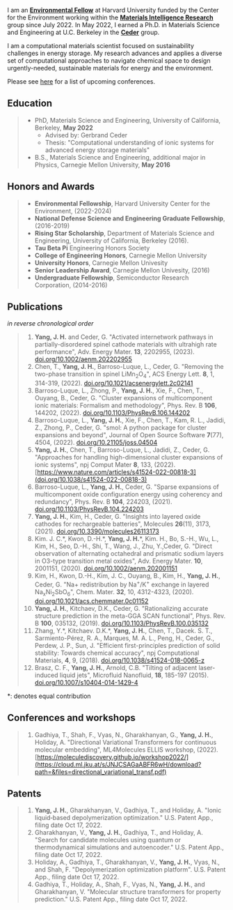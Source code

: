 
I am an **[Environmental Fellow](https://environment.harvard.edu/environmental-fellows-program)** at Harvard University funded by the Center for the Environment working within the **[Materials Intelligence Research](https://mir.g.harvard.edu/)** group since July 2022. In May 2022, I earned a Ph.D. in Materials Science and Engineering at U.C. Berkeley in the **[Ceder](https://ceder.berkeley.edu)** group.

I am a computational materials scientist focused on sustainability challenges in energy storage. My research advances and applies a diverse set of computational approaches to navigate chemical space to design urgently-needed, sustainable materials for energy and the environment.

Please see [here](upcoming.md) for a list of upcoming conferences.

## Education
>  * PhD, Materials Science and Engineering, University of California, Berkeley, **May 2022** 
>    * Advised by: Gerbrand Ceder
>    * Thesis: "Computational understanding of ionic systems for advanced energy storage materials"
>  * B.S., Materials Science and Engineering, additional major in Physics, Carnegie Mellon University, **May 2016**

## Honors and Awards
> * **Environmental Fellowship**, Harvard University Center for the Environment, (2022-2024) 
> * **National Defense Science and Engineering Graduate Fellowship**, (2016-2019)
> * **Rising Star Scholarship**, Department of Materials Science and Engineering, University of California, Berkeley (2016).
> * **Tau Beta Pi** Engineering Honors Society
> * **College of Engineering Honors**, Carnegie Mellon University
> * **University Honors**, Carnegie Mellon Univesity 
> * **Senior Leadership Award**, Carnegie Mellon Univesity, (2016)  
> *  **Undergraduate Fellowship**, Semiconductor Research Corporation, (2014-2016)

## Publications
_in reverse chronological order_
> 1. **Yang, J. H.** and Ceder, G. "Activated internetwork pathways in partially-disordered spinel cathode materials with ultrahigh rate performance", Adv. Energy Mater. **13**, 2202955, (2023). [doi.org/10.1002/aenm.202202955](https://onlinelibrary.wiley.com/doi/abs/10.1002/aenm.202202955)
> 2. Chen, T., **Yang, J. H.**, Barroso-Luque, L., Ceder, G. "Removing the two-phase transition in spinel LiMn<sub>2</sub>O<sub>4</sub>", ACS Energy Lett. **8**, 1, 314-319, (2022). [doi.org/10.1021/acsenergylett.2c02141](https://pubs.acs.org/doi/full/10.1021/acsenergylett.2c02141)
> 2. Barroso-Luque, L., Zhong, P., **Yang, J. H.**, Xie, F., Chen, T., Ouyang, B., Ceder, G. "Cluster expansions of multicomponent ionic materials: Formalism and methodology", Phys. Rev. B **106**, 144202, (2022). [doi.org/10.1103/PhysRevB.106.144202](https://journals.aps.org/prb/abstract/10.1103/PhysRevB.106.144202)
> 2. Barroso-Luque, L., **Yang, J. H.**, Xie, F., Chen, T., Kam, R. L., Jadidi, Z., Zhong, P., Ceder, G. "smol: A python package for cluster expansions and beyond", Journal of Open Source Software **7**(77), 4504, (2022). [doi.org/10.21105/joss.04504](https://joss.theoj.org/papers/10.21105/joss.04504)
> 2. **Yang, J. H.**, Chen, T., Barroso-Luque, L., Jadidi, Z., Ceder, G. "Approaches for handling high-dimensional cluster expansions of ionic systems", npj Comput Mater **8**, 133, (2022). [https://www.nature.com/articles/s41524-022-00818-3](doi.org/10.1038/s41524-022-00818-3)
> 2. Barroso-Luque, L., **Yang, J. H.**, Ceder, G. "Sparse expansions of multicomponent oxide configuration energy using coherency and redundancy", Phys. Rev. B **104**, 224203, (2021). [doi.org/10.1103/PhysRevB.104.224203](https://journals.aps.org/prb/abstract/10.1103/PhysRevB.104.224203)
> 2. **Yang, J. H.**, Kim, H., Ceder, G. "Insights into layered oxide cathodes for rechargeable batteries", Molecules **26**(11), 3173, (2021). [doi.org/10.3390/molecules26113173](https://www.mdpi.com/1420-3049/26/11/3173)
> 2. Kim. J. C.\*, Kwon, D.-H.\*, **Yang, J. H.***, Kim. H., Bo, S.-H., Wu, L., Kim, H., Seo, D.-H., Shi, T., Wang, J., Zhu, Y.,Ceder, G. "Direct observation of alternating octahedral and prismatic sodium layers in O3-type transition metal oxides", Adv. Energy Mater. **10**, 2001151, (2020). [doi.org/10.1002/aenm.202001151](https://onlinelibrary.wiley.com/doi/abs/10.1002/aenm.202001151) 
> 2. Kim, H., Kwon, D.-H., Kim, J. C., Ouyang, B., Kim, H., **Yang, J. H.**, Ceder, G. "Na+ redistribution by Na<sup>+</sup>/K<sup>+</sup> exchange in layered Na<sub>x</sub>Ni<sub>2</sub>SbO<sub>6</sub>", Chem. Mater. **32**, 10, 4312-4323, (2020). [doi.org/10.1021/acs.chemmater.0c01152](https://pubs.acs.org/doi/full/10.1021/acs.chemmater.0c01152)
> 2. **Yang, J. H.**, Kitchaev, D.K., Ceder, G. "Rationalizing accurate structure prediction in the meta-GGA SCAN functional", Phys. Rev. B **100**, 035132, (2019). [doi.org/10.1103/PhysRevB.100.035132](https://journals.aps.org/prb/abstract/10.1103/PhysRevB.100.035132)
> 2. Zhang, Y.\*, Kitchaev. D.K.\*, **Yang, J. H.**, Chen, T., Dacek. S. T., Sarmiento-Pérez, R. A., Marques, M. A. L., Peng, H., Ceder, G., Perdew, J. P., Sun, J. "Efficient first-principles prediction of solid stability: Towards chemical accuracy", npj Computational Materials, **4**, 9, (2018). [doi.org/10.1038/s41524-018-0065-z](https://www.nature.com/articles/s41524%E2%80%90018%E2%80%900065%E2%80%90z)
> 2. Brasz, C. F., **Yang, J. H.**, Arnold, C.B. "Tilting of adjacent laser-induced liquid jets", Microfluid Nanofluid, **18**, 185-197 (2015). [doi.org/10.1007/s10404-014-1429-4](https://link.springer.com/article/10.1007/s10404-014-1429-4)

*: denotes equal contribution

## Conferences and workshops
> 1. Gadhiya, T., Shah, F., Vyas, N., Gharakhanyan, G., **Yang, J. H.**, Holiday, A. "Directional Variational Transformers for continuous molecular embedding", ML4Molecules ELLIS workshop, (2022). [https://moleculediscovery.github.io/workshop2022/](https://cloud.ml.jku.at/s/JNJCSAGaABFR6wH/download?path=&files=directional_variational_transf.pdf)

## Patents
> 1. **Yang, J. H.**, Gharakhanyan, V., Gadhiya, T., and Holiday, A. "Ionic liquid‑based depolymerization optimization." U.S. Patent App., filing date Oct 17, 2022.
> 2. Gharakhanyan, V., **Yang, J. H.**, Gadhiya, T., and Holiday, A. "Search for candidate molecules using quantum or thermodynamical simulations and autoencoder." U.S. Patent App., filing date Oct 17, 2022. 
> 3. Holiday, A., Gadhiya, T., Gharakhanyan, V., **Yang, J. H.**, Vyas, N., and Shah, F. "Depolymerization optimization platform". U.S. Patent App., filing date Oct 17, 2022.
> 4. Gadhiya, T., Holiday, A., Shah, F., Vyas, N., **Yang, J. H.**, and Gharakhanyan, V. "Molecular structure transformers for property prediction." U.S. Patent App., filing date Oct 17, 2022.